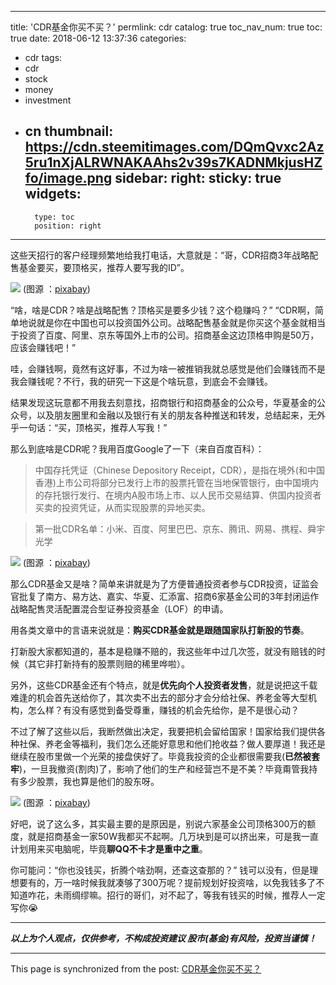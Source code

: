 
---
title: 'CDR基金你买不买？'
permlink: cdr
catalog: true
toc_nav_num: true
toc: true
date: 2018-06-12 13:37:36
categories:
- cdr
tags:
- cdr
- stock
- money
- investment
- cn
thumbnail: https://cdn.steemitimages.com/DQmQvxc2Az5ru1nXjALRWNAKAAhs2v39s7KADNMkjusHZfo/image.png
sidebar:
    right:
        sticky: true
widgets:
    -
        type: toc
        position: right
---


这些天招行的客户经理频繁地给我打电话，大意就是：“哥，CDR招商3年战略配售基金要买，要顶格买，推荐人要写我的ID”。

![](https://cdn.steemitimages.com/DQmQvxc2Az5ru1nXjALRWNAKAAhs2v39s7KADNMkjusHZfo/image.png)
(图源 ：[pixabay](https://pixabay.com/))

“啥，啥是CDR？啥是战略配售？顶格买是要多少钱？这个稳赚吗？” “CDR啊，简单地说就是你在中国也可以投资国外公司。战略配售基金就是你买这个基金就相当于投资了百度、阿里、京东等国外上市的公司。招商基金这边顶格申购是50万，应该会赚钱吧！”

哇，会赚钱啊，竟然有这好事，不过为啥一被推销我就总感觉是他们会赚钱而不是我会赚钱呢？不行，我的研究一下这是个啥玩意，到底会不会赚钱。

结果发现这玩意都不用我去刻意找，招商银行和招商基金的公众号，华夏基金的公众号，以及朋友圈里和金融以及银行有关的朋友各种推送和转发，总结起来，无外乎一句话：“买，顶格买，推荐人写我！”

那么到底啥是CDR呢？我用百度Google了一下（来自百度百科）：
>中国存托凭证（Chinese Depository Receipt，CDR），是指在境外(和中国香港)上市公司将部分已发行上市的股票托管在当地保管银行，由中国境内的存托银行发行、在境内A股市场上市、以人民币交易结算、供国内投资者买卖的投资凭证，从而实现股票的异地买卖。

>第一批CDR名单：小米、百度、阿里巴巴、京东、腾讯、网易、携程、舜宇光学

![](https://cdn.steemitimages.com/DQmXDk64hi525YYNtG9HSnKVYwYcE9ZRnc4AuJzwwU7YiRy/image.png)
(图源 ：[pixabay](https://pixabay.com/))

那么CDR基金又是啥？简单来讲就是为了方便普通投资者参与CDR投资，证监会官批复了南方、易方达、嘉实、华夏、汇添富、招商6家基金公司的3年封闭运作战略配售灵活配置混合型证券投资基金（LOF）的申请。

用各类文章中的言语来说就是：**购买CDR基金就是跟随国家队打新股的节奏**。

打新股大家都知道的，基本是稳赚不赔的，我这些年中过几次签，就没有赔钱的时候（其它非打新持有的股票则赔的稀里哗啦）。

另外，这些CDR基金还有个特点，就是**优先向个人投资者发售**，就是说把这千载难逢的机会首先送给你了，其次卖不出去的部分才会分给社保、养老金等大型机构，怎么样？有没有感觉到备受尊重，赚钱的机会先给你，是不是很心动？

不过了解了这些以后，我断然做出决定，我要把机会留给国家！国家给我们提供各种社保、养老金等福利，我们怎么还能好意思和他们抢收益？做人要厚道！我还是继续在股市里做一个光荣的接盘侠好了。毕竟我投资的企业都很需要我(**已然被套牢**)，一旦我撤资(割肉)了，影响了他们的生产和经营岂不是不美？毕竟甭管我持有多少股票，我也算是他们的股东呀。

![](https://cdn.steemitimages.com/DQmSLNTyg2gELtUaf8mRRaUYN5smGCKPX4qgrwDCK6iiVhb/image.png)
(图源 ：[pixabay](https://pixabay.com/))

好吧，说了这么多，其实最主要的是原因是，别说六家基金公司顶格300万的额度，就是招商基金一家50W我都买不起啊。几万块到是可以挤出来，可是我一直计划用来买电脑呢，毕竟**聊QQ不卡才是重中之重**。

你可能问：“你也没钱买，折腾个啥劲啊，还查这查那的？” 钱可以没有，但是理想要有的，万一啥时候我就凑够了300万呢？提前规划好投资啥，以免我钱多了不知道咋花，未雨绸缪嘛。招行的哥们，对不起了，等我有钱买的时候，推荐人一定写你😭

---
***以上为个人观点，仅供参考，不构成投资建议
股市(基金)有风险，投资当谨慎！***

- - -

This page is synchronized from the post: [CDR基金你买不买？](https://steemit.com/@oflyhigh/cdr)
